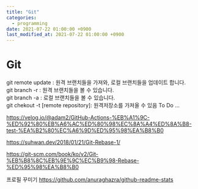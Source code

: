 ```yaml
---
title: "Git"
categories: 
  - programming
date: 2021-07-22 01:00:00 +0900
last_modified_at: 2021-07-22 01:00:00 +0900
---
```


# Git

git remote update : 원격 브랜치들을 가져와, 로컬 브랜치들을 업데이트 합니다.  
git branch -r : 원격 브랜치들을 볼 수 있습니다.  
git branch -a : 로컬 브랜치들을 볼 수 있습니다.  
git chekout -t [remote repository]: 원격저장소를 가져올 수 있음
To Do ...

https://velog.io/@adam2/GitHub-Actions-%EB%A1%9C-%ED%92%80%EB%A6%AC%ED%80%98%EC%8A%A4%ED%8A%B8-test-%EA%B2%80%EC%A6%9D%ED%95%98%EA%B8%B0


https://suhwan.dev/2018/01/21/Git-Rebase-1/

https://git-scm.com/book/ko/v2/Git-%EB%B8%8C%EB%9E%9C%EC%B9%98-Rebase-%ED%95%98%EA%B8%B0

프로필 꾸미기
https://github.com/anuraghazra/github-readme-stats